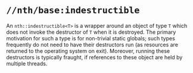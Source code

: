 # `//nth/base:indestructible`

An `nth::indestructible<T>` is a wrapper around an object of type `T` which does not invoke the
destructor of `T` when it is destroyed.  The primary motivation for such a type is for non-trivial
static globals; such types frequently do not need to have their destructors run (as resources are
returned to the operating system on exit). Moreover, running these destructors is typically fraught,
if references to these object are held by multiple threads.
